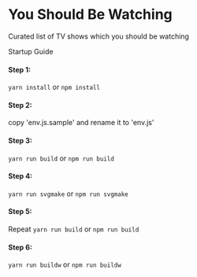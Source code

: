 # You Should Be Watching

Curated list of TV shows which you should be watching

Startup Guide

#### Step 1:
`yarn install` or `npm install`

#### Step 2:
copy 'env.js.sample' and rename it to 'env.js'

#### Step 3:
`yarn run build` or `npm run build`

#### Step 4:
`yarn run svgmake` or `npm run svgmake`

#### Step 5:
Repeat `yarn run build` or `npm run build`

#### Step 6:
`yarn run buildw` or `npm run buildw`
